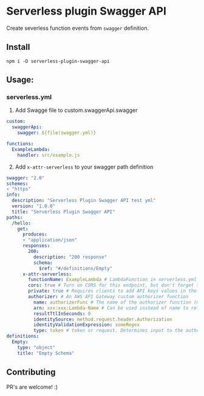 # Serverless plugin Swagger API
Create severless function events from `swagger` definition.

## Install
`npm i -D serverless-plugin-swagger-api`

## Usage:
### serverless.yml

1. Add Swagge file to custom.swaggerApi.swagger

```yaml
custom:
  swaggerApi:
    swagger: ${file(swagger.yml)}

functions:
  ExampleLambda:
    handler: src/example.js
```

2. Add `x-attr-serverless` to your swagger path definition

```yaml
swagger: "2.0"
schemes:
- "https"
info:
  description: "Serverless Plugin Swagger API test yml"
  version: "1.0.0"
  title: "Serverless Plugin Swagger API"
paths:
  /hello:
    get:
      produces:
      - "application/json"
      responses:
        200:
          description: "200 response"
          schema:
            $ref: "#/definitions/Empty"
      x-attr-serverless:
        functionName: ExampleLambda # LambdaFunction in serverless.yml
        cors: true # Turn on CORS for this endpoint, but don't forget to return the right header in your response
        private: true # Requires clients to add API keys values in the `x-api-key` header of their request
        authorizer: # An AWS API Gateway custom authorizer function
          name: authorizerFunc # The name of the authorizer function (must be in this service)
          arn: xxx:xxx:Lambda-Name # Can be used instead of name to reference a function outside of service
          resultTtlInSeconds: 0
          identitySource: method.request.header.Authorization
          identityValidationExpression: someRegex
          type: token # token or request. Determines input to the authorier function, called with the auth token or the entire request event. Defaults to token
definitions:
  Empty:
    type: "object"
    title: "Empty Schema"
```

## Contributing
PR's are welcome! :)
